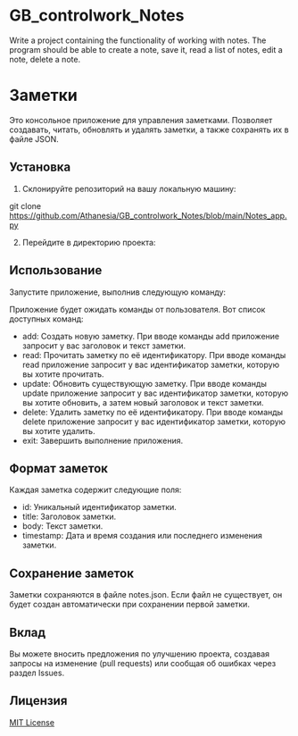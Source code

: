 # GB_controlwork_Notes
Write a project containing the functionality of working with notes. The program should be able to create a note, save it, read a list of notes, edit a note, delete a note.

# Заметки

Это консольное приложение для управления заметками. Позволяет создавать, читать, обновлять и удалять заметки, а также сохранять их в файле JSON.

## Установка

1. Склонируйте репозиторий на вашу локальную машину:

git clone https://github.com/Athanesia/GB_controlwork_Notes/blob/main/Notes_app.py


2. Перейдите в директорию проекта:


## Использование

Запустите приложение, выполнив следующую команду:


Приложение будет ожидать команды от пользователя. Вот список доступных команд:

- add: Создать новую заметку. При вводе команды add приложение запросит у вас заголовок и текст заметки.
- read: Прочитать заметку по её идентификатору. При вводе команды read приложение запросит у вас идентификатор заметки, которую вы хотите прочитать.
- update: Обновить существующую заметку. При вводе команды update приложение запросит у вас идентификатор заметки, которую вы хотите обновить, а затем новый заголовок и текст заметки.
- delete: Удалить заметку по её идентификатору. При вводе команды delete приложение запросит у вас идентификатор заметки, которую вы хотите удалить.
- exit: Завершить выполнение приложения.

## Формат заметок

Каждая заметка содержит следующие поля:

- id: Уникальный идентификатор заметки.
- title: Заголовок заметки.
- body: Текст заметки.
- timestamp: Дата и время создания или последнего изменения заметки.

## Сохранение заметок

Заметки сохраняются в файле notes.json. Если файл не существует, он будет создан автоматически при сохранении первой заметки.

## Вклад

Вы можете вносить предложения по улучшению проекта, создавая запросы на изменение (pull requests) или сообщая об ошибках через раздел Issues.

## Лицензия

[MIT License](LICENSE)
